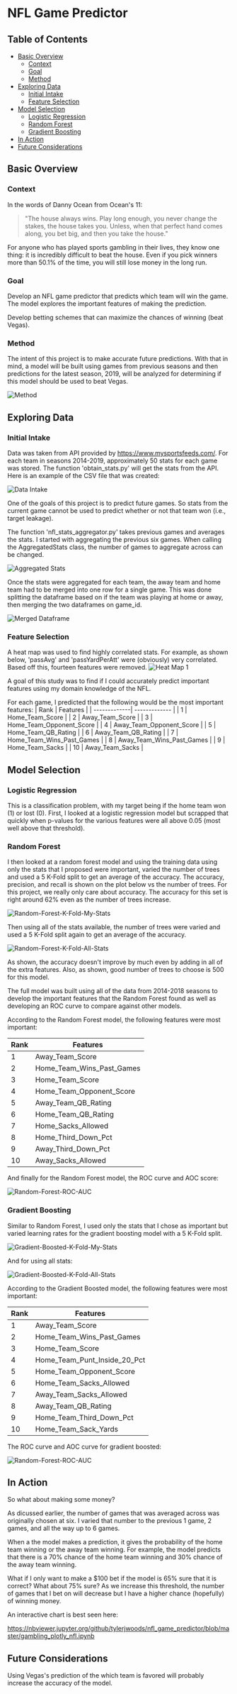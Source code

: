 # NFL Game Predictor

## Table of Contents

- [Basic Overview](#basic-overview)
  - [Context](#context)
  - [Goal](#goal)
  - [Method](#method)
- [Exploring Data](#exploring-data)
  - [Initial Intake](#initial-intake)
  - [Feature Selection](#feature-selection)
- [Model Selection](#model-selection)
  - [Logistic Regression](#logistic-regression)
  - [Random Forest](#random-forest)
  - [Gradient Boosting](#gradient-boosting)
- [In Action](#in-action)
- [Future Considerations](#future-considerations)

## Basic Overview

### Context

In the words of Danny Ocean from Ocean's 11:

>"The house always wins. Play long enough, you never change the stakes, the house takes you. Unless, when that perfect hand comes along, you bet big, and then you take the house."

For anyone who has played sports gambling in their lives, they know one thing: it is incredibly difficult to beat the house. Even if you pick winners more than 50.1% of the time, you will still lose money in the long run.

### Goal

Develop an NFL game predictor that predicts which team will win the game. The model explores the important features of making the prediction.

Develop betting schemes that can maximize the chances of winning (beat Vegas).

### Method

The intent of this project is to make accurate future predictions. With that in mind, a model will be built using games from previous seasons and then predictions for the latest season, 2019, will be analyzed for determining if this model should be used to beat Vegas.

![Method](images/method.png)

## Exploring Data

### Initial Intake

Data was taken from API provided by https://www.mysportsfeeds.com/. For each team in seasons 2014-2019, approximately 50 stats for each game was stored. The function 'obtain_stats.py' will get the stats from the API. Here is an example of the CSV file that was created:

![Data Intake](images/data_intake.png)

One of the goals of this project is to predict future games. So stats from the current game cannot be used to predict whether or not that team won (i.e., target leakage). 

The function 'nfl_stats_aggregator.py' takes previous games and averages the stats. I started with aggregating the previous six games. When calling the AggregatedStats class, the number of games to aggregate across can be changed.

![Aggregated Stats](images/aggregated_stats.png)

Once the stats were aggregated for each team, the away team and home team had to be merged into one row for a single game. This was done splitting the dataframe based on if the team was playing at home or away, then merging the two dataframes on game_id.

![Merged Dataframe](images/merged_dataframe.png)

### Feature Selection

A heat map was used to find highly correlated stats. For example, as shown below, 'passAvg' and 'passYardPerAtt' were (obviously) very correlated. Based off this, fourteen features were removed.
![Heat Map 1](images/heat_map_1.png)

A goal of this study was to find if I could accurately predict important features using my domain knowledge of the NFL.

For each game, I predicted that the following would be the most important features:
| Rank         | Features                  |
| -------------| -------------             |
| 1            | Home_Team_Score           |
| 2            | Away_Team_Score           |
| 3            | Home_Team_Opponent_Score  |
| 4            | Away_Team_Opponent_Score  |
| 5            | Home_Team_QB_Rating       |
| 6            | Away_Team_QB_Rating       |
| 7            | Home_Team_Wins_Past_Games |
| 8            | Away_Team_Wins_Past_Games |
| 9            | Home_Team_Sacks           |
| 10           | Away_Team_Sacks           |


## Model Selection

### Logistic Regression

This is a classification problem, with my target being if the home team won (1) or lost (0). First, I looked at a logistic regression model but scrapped that quickly when p-values for the various features were all above 0.05 (most well above that threshold).

### Random Forest

I then looked at a random forest model and using the training data using only the stats that I proposed were important, varied the number of trees and used a 5 K-Fold split to get an average of the accuracy. The accuracy, precision, and recall is shown on the plot below vs the number of trees. For this project, we really only care about accuracy. The accuracy for this set is right around 62% even as the number of trees increase.

![Random-Forest-K-Fold-My-Stats](images/rand_fore_vary_num_trees_my_stats.png)


Then using all of the stats available, the number of trees were varied and used a 5 K-Fold split again to get an average of the accuracy.

![Random-Forest-K-Fold-All-Stats](images/rand_fore_vary_num_trees.png)

As shown, the accuracy doesn't improve by much even by adding in all of the extra features. Also, as shown, good number of trees to choose is 500 for this model.

The full model was built using all of the data from 2014-2018 seasons to develop the important features that the Random Forest found as well as developing an ROC curve to compare against other models.

According to the Random Forest model, the following features were most important:

| Rank         | Features                  |
| -------------| -------------             |
| 1            | Away_Team_Score           |
| 2            | Home_Team_Wins_Past_Games |
| 3            | Home_Team_Score           |
| 4            | Home_Team_Opponent_Score  |
| 5            | Away_Team_QB_Rating       |
| 6            | Home_Team_QB_Rating       |
| 7            | Home_Sacks_Allowed        |
| 8            | Home_Third_Down_Pct       |
| 9            | Away_Third_Down_Pct       |
| 10           | Away_Sacks_Allowed        |

And finally for the Random Forest model, the ROC curve and AOC score:

![Random-Forest-ROC-AUC](images/rand_fore_roc_curve.png)

### Gradient Boosting

Similar to Random Forest, I used only the stats that I chose as important but varied learning rates for the gradient boosting model with a 5 K-Fold split.

![Gradient-Boosted-K-Fold-My-Stats](images/gradient_boost_vary_learning_rate_my_stats.png)

And for using all stats:

![Gradient-Boosted-K-Fold-All-Stats](images/gradient_boost_vary_learning_rate_all_stats.png)

According to the Gradient Boosted model, the following features were most important:

| Rank         | Features                    |
| -------------| -------------               |
| 1            | Away_Team_Score             |
| 2            | Home_Team_Wins_Past_Games   |
| 3            | Home_Team_Score             |
| 4            | Home_Team_Punt_Inside_20_Pct|
| 5            | Home_Team_Opponent_Score    |
| 6            | Home_Team_Sacks_Allowed     |
| 7            | Away_Team_Sacks_Allowed     |
| 8            | Away_Team_QB_Rating         |
| 9            | Home_Team_Third_Down_Pct    |
| 10           | Home_Team_Sack_Yards        |

The ROC curve and AOC curve for gradient boosted:

![Random-Forest-ROC-AUC](images/gradient_boost_roc_curve.png)

## In Action

So what about making some money? 

As dicussed earlier, the number of games that was averaged across was originally chosen at six. I varied that number to the previous 1 game, 2 games, and all the way up to 6 games.

When a the model makes a prediction, it gives the probability of the home team winning or the away team winning. For example, the model predicts that there is a 70% chance of the home team winning and 30% chance of the away team winning.

What if I only want to make a $100 bet if the model is 65% sure that it is correct? What about 75% sure? As we increase this threshold, the number of games that I bet on will decrease but I have a higher chance (hopefully) of winning money.

An interactive chart is best seen here:

https://nbviewer.jupyter.org/github/tylerjwoods/nfl_game_predictor/blob/master/gambling_plotly_nfl.ipynb

## Future Considerations

Using Vegas's prediction of the which team is favored will probably increase the accuracy of the model.
